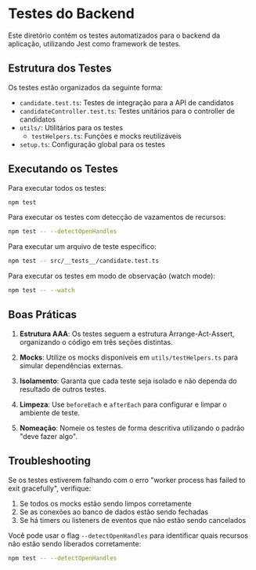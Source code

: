 # Testes do Backend

Este diretório contém os testes automatizados para o backend da aplicação, utilizando Jest como framework de testes.

## Estrutura dos Testes

Os testes estão organizados da seguinte forma:

- `candidate.test.ts`: Testes de integração para a API de candidatos
- `candidateController.test.ts`: Testes unitários para o controller de candidatos
- `utils/`: Utilitários para os testes
  - `testHelpers.ts`: Funções e mocks reutilizáveis
- `setup.ts`: Configuração global para os testes

## Executando os Testes

Para executar todos os testes:

```bash
npm test
```

Para executar os testes com detecção de vazamentos de recursos:

```bash
npm test -- --detectOpenHandles
```

Para executar um arquivo de teste específico:

```bash
npm test -- src/__tests__/candidate.test.ts
```

Para executar os testes em modo de observação (watch mode):

```bash
npm test -- --watch
```

## Boas Práticas

1. **Estrutura AAA**: Os testes seguem a estrutura Arrange-Act-Assert, organizando o código em três seções distintas.

2. **Mocks**: Utilize os mocks disponíveis em `utils/testHelpers.ts` para simular dependências externas.

3. **Isolamento**: Garanta que cada teste seja isolado e não dependa do resultado de outros testes.

4. **Limpeza**: Use `beforeEach` e `afterEach` para configurar e limpar o ambiente de teste.

5. **Nomeação**: Nomeie os testes de forma descritiva utilizando o padrão "deve fazer algo".

## Troubleshooting

Se os testes estiverem falhando com o erro "worker process has failed to exit gracefully", verifique:

1. Se todos os mocks estão sendo limpos corretamente
2. Se as conexões ao banco de dados estão sendo fechadas
3. Se há timers ou listeners de eventos que não estão sendo cancelados

Você pode usar o flag `--detectOpenHandles` para identificar quais recursos não estão sendo liberados corretamente:

```bash
npm test -- --detectOpenHandles
``` 